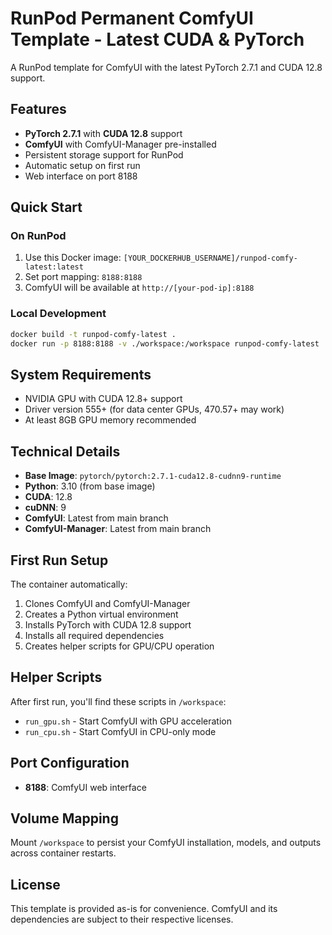 # RunPod Permanent ComfyUI Template - Latest CUDA & PyTorch

A RunPod template for ComfyUI with the latest PyTorch 2.7.1 and CUDA 12.8 support.

## Features

- **PyTorch 2.7.1** with **CUDA 12.8** support
- **ComfyUI** with ComfyUI-Manager pre-installed
- Persistent storage support for RunPod
- Automatic setup on first run
- Web interface on port 8188

## Quick Start

### On RunPod

1. Use this Docker image: `[YOUR_DOCKERHUB_USERNAME]/runpod-comfy-latest:latest`
2. Set port mapping: `8188:8188`
3. ComfyUI will be available at `http://[your-pod-ip]:8188`

### Local Development

```bash
docker build -t runpod-comfy-latest .
docker run -p 8188:8188 -v ./workspace:/workspace runpod-comfy-latest
```

## System Requirements

- NVIDIA GPU with CUDA 12.8+ support
- Driver version 555+ (for data center GPUs, 470.57+ may work)
- At least 8GB GPU memory recommended

## Technical Details

- **Base Image**: `pytorch/pytorch:2.7.1-cuda12.8-cudnn9-runtime`
- **Python**: 3.10 (from base image)
- **CUDA**: 12.8
- **cuDNN**: 9
- **ComfyUI**: Latest from main branch
- **ComfyUI-Manager**: Latest from main branch

## First Run Setup

The container automatically:

1. Clones ComfyUI and ComfyUI-Manager
2. Creates a Python virtual environment
3. Installs PyTorch with CUDA 12.8 support
4. Installs all required dependencies
5. Creates helper scripts for GPU/CPU operation

## Helper Scripts

After first run, you'll find these scripts in `/workspace`:

- `run_gpu.sh` - Start ComfyUI with GPU acceleration
- `run_cpu.sh` - Start ComfyUI in CPU-only mode

## Port Configuration

- **8188**: ComfyUI web interface

## Volume Mapping

Mount `/workspace` to persist your ComfyUI installation, models, and outputs across container restarts.

## License

This template is provided as-is for convenience. ComfyUI and its dependencies are subject to their respective licenses.
